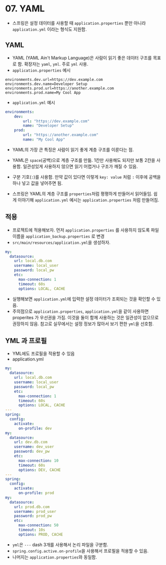 # 07. YAML
- 스프링은 설정 데이터를 사용할 때 `application.properties` 뿐만 아니라 `application.yml` 이라는 형식도 지원함.

## YAML
- YAML (YAML Ain't Markup Language)은 사람이 읽기 좋은 데이터 구조를 목표로 함. 확장자는 `yaml`, `yml`. 주로 `yml` 사용.
- `application.properties` 예시
```properties
environments.dev.url=https://dev.example.com
environments.dev.name=Developer Setup
environments.prod.url=https://another.example.com
environments.prod.name=My Cool App
```
- `application.yml` 예시
```yaml
environments:
    dev:
        url: "https://dev.example.com"
        name: "Developer Setup"
    prod:
        url: "https://another.example.com"
        name: "My Cool App"
```
- YAML의 가장 큰 특징은 사람이 읽기 좋게 계층 구조를 이룬다는 점.
- YAML은 `space`(공백)으로 계층 구조를 만듦. 1칸만 사용해도 되지만 보통 2칸을 사용함. 일관성있게 사용하지 않으면 읽기 어렵거나 구조가 깨질 수 있음.
- 구분 기호(`:`)를 사용함. 만약 값이 있다면 이렇게 `key: value` 처럼 `:` 이후에 공백을 하나 넣고 값을 넣어주면 됨.


- 스프링은 YAML의 계층 구조를 `properties`처럼 평평하게 만들어서 읽어들임. 쉽게 이야기해 `application.yml` 예시는 `application.properties`
  처럼 만들어짐.

## 적용
- 프로젝트에 적용해보자. 먼저 `application.properties` 를 사용하지 않도록 파일 이름을 `application_backup.properties` 로 변경
- `src/main/resources/application.yml`을 생성하자.
```yaml
my:
  datasource:
    url: local.db.com
    username: local_user
    password: local_pw
    etc:
      max-connection: 1
      timeout: 60s
      options: LOCAL, CACHE
```
- 실행해보면 `application.yml`에 입력한 설정 데이터가 조회되는 것을 확인할 수 있음.
- 주의점으로 `application.properties`, `application.yml`을 같이 사용하면 properites 가 우선권을 가짐. 이것을 둘이 함께 사용하는 것은 일관성이
없으므로 권장하지 않음. 참고로 실무에서는 설정 정보가 많아서 보기 편한 `yml`을 선호함.

## YML 과 프로필
- YML에도 프로필을 적용할 수 있음
- application.yml
```yaml
my:
  datasource:
    url: local.db.com
    username: local_user
    password: local_pw
    etc:
      max-connection: 1
      timeout: 60s
      options: LOCAL, CACHE
---
spring:
  config:
    activate:
      on-profile: dev
my:
  datasource:
    url: dev.db.com
    username: dev_user
    password: dev_pw
    etc:
      max-connection: 10
      timeout: 60s
      options: DEV, CACHE
---
spring:
  config:
    activate:
      on-profile: prod
my:
  datasource:
    url: prod.db.com
    username: prod_user
    password: prod_pw
    etc:
      max-connection: 50
      timeout: 10s
      options: PROD, CACHE
```
- `yml`은 `---` dash 3개를 사용해서 논리 파일을 구분함.
- `spring.config.active.on-profile`을 사용해서 프로필을 적용할 수 있음.
- 나머지는 `application.properties`와 동일함.

